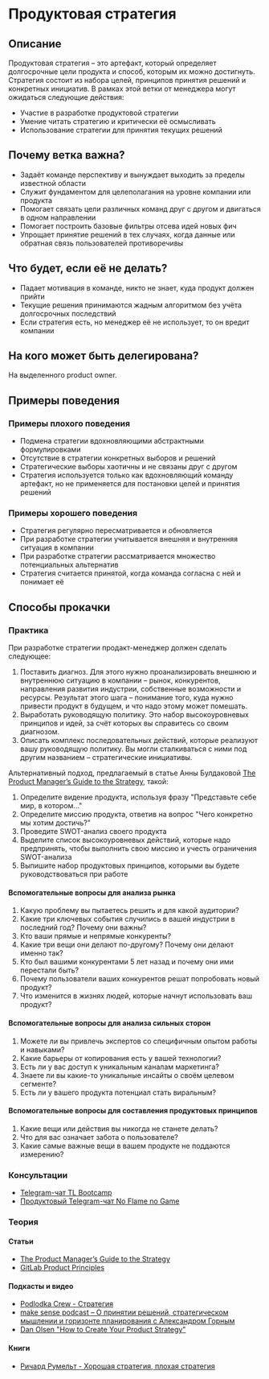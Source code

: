 # Продуктовая стратегия
## Описание
Продуктовая стратегия – это артефакт, который определяет долгосрочные цели продукта и способ, которым их можно достигнуть. Стратегия состоит из набора целей, принципов принятия решений и конкретных инициатив. В рамках этой ветки от менеджера могут ожидаться следующие действия:
- Участие в разработке продуктовой стратегии
- Умение читать стратегию и критически её осмысливать
- Использование стратегии для принятия текущих решений

## Почему ветка важна?
- Задаёт команде перспективу и вынуждает выходить за пределы известной области
- Служит фундаментом для целеполагания на уровне компании или продукта
- Помогает связать цели различных команд друг с другом и двигаться в одном направлении
- Помогает построить базовые фильтры отсева идей новых фич
- Упрощает принятие решений в тех случаях, когда данные или обратная связь пользователей противоречивы

## Что будет, если её не делать?
- Падает мотивация в команде, никто не знает, куда продукт должен прийти
- Текущие решения принимаются жадным алгоритмом без учёта долгосрочных последствий
- Если стратегия есть, но менеджер её не использует, то он вредит компании

## На кого может быть делегирована?
На выделенного product owner.

## Примеры поведения
### Примеры плохого поведения
- Подмена стратегии вдохновляющими абстрактными формулировками
- Отсутствие в стратегии конкретных выборов и решений
- Стратегические выборы хаотичны и не связаны друг с другом
- Стратегия используется только как вдохновляющий команду артефакт, но не применяется для постановки целей и принятия решений

### Примеры хорошего поведения
- Стратегия регулярно пересматривается и обновляется
- При разработке стратегии учитывается внешняя и внутренняя ситуация в компании
- При разработке стратегии рассматривается множество потенциальных альтернатив
- Стратегия считается принятой, когда команда согласна с ней и понимает её

## Способы прокачки
### Практика
При разработке стратегии продакт-менеджер должен сделать следующее:
1. Поставить диагноз. Для этого нужно проанализировать внешнюю и внутреннюю ситуацию в компании – рынок, конкурентов, направления развития индустрии, собственные возможности и ресурсы. Результат этого шага – понимание того, куда нужно привести продукт в будущем, и что надо этому может помешать.
2. Выработать руководящую политику. Это набор высокоуровневых принципов и идей, за счёт которых вы справитесь со своим диагнозом.
3. Описать комплекс последовательных действий, которые реализуют вашу руководящую политику. Вы могли сталкиваться с ними под другим названием – стратегические инициативы.

Альтернативный подход, предлагаемый в статье Анны Булдаковой [The Product Manager’s Guide to the Strategy](https://medium.com/swlh/the-product-managers-guide-to-the-strategy-part-i-47da646d7a3d), такой:
1. Определите видение продукта, используя фразу "Представьте себе мир, в котором..."
2. Определите миссию продукта, ответив на вопрос "Чего конкретно мы хотим достичь?"
3. Проведите SWOT-анализ своего продукта
4. Выделите список высокоуровневых действий, которые надо предпринять, чтобы выполнить свою миссию и учесть ограничения SWOT-анализа
5. Выпишите набор продуктовых принципов, которыми вы будете руководствоваться при работе

#### Вспомогательные вопросы для анализа рынка
1. Какую проблему вы пытаетесь решить и для какой аудитории?
2. Какие три ключевых события случились в вашей индустрии в последний год? Почему они важны?
3. Кто ваши прямые и непрямые конкуренты?
4. Какие три вещи они делают по-другому? Почему они делают именно так?
5. Кто был вашими конкурентами 5 лет назад и почему они ими перестали быть?
6. Почему пользователи ваших конкурентов решат попробовать новый продукт?
7. Что изменится в жизнях людей, которые начнут использовать ваш продукт?

#### Вспомогательные вопросы для анализа сильных сторон
1. Можете ли вы привлечь экспертов со специфичным опытом работы и навыками?
2. Какие барьеры от копирования есть у вашей технологии?
3. Есть ли у вас доступ к уникальным каналам маркетинга?
4. Знаете ли вы какие-то уникальные инсайты о своём целевом сегменте?
5. Есть ли у вашего продукта потенциал стать виральным?

#### Вспомогательные вопросы для составления продуктовых принципов
1. Какие вещи или действия вы никогда не станете делать?
2. Что для вас означает забота о пользователе?
3. Какие самые важные вещи в вашем продукте не поддаются измерению?

### Консультации
- [Telegram-чат TL Bootcamp](https://tlinks.run/tlbootcamp)
- [Продуктовый Telegram-чат No Flame no Game](https://t.me/joinchat/BrfI2UHjvA2HbQNSW4Irog)

### Теория
#### Статьи
- [The Product Manager’s Guide to the Strategy](https://medium.com/swlh/the-product-managers-guide-to-the-strategy-part-i-47da646d7a3d)
- [GitLab Product Principles](https://about.gitlab.com/handbook/product/#product-principles)

#### Подкасты и видео
- [Podlodka Crew - Стратегия](https://soundcloud.com/podlodka/podlodka-133-strategiya-razvitiya-produkta)
- [make sense podcast – О принятии решений, стратегическом мышлении и горизонте планирования с Александром Горным](https://soundcloud.com/productsense/make-sense-52)
- [Dan Olsen "How to Create Your Product Strategy"](https://www.youtube.com/watch?v=11b2JdeHoGM)

#### Книги
<!-- yaspeller ignore:start -->
- [Ричард Румельт - Хорошая стратегия, плохая стратегия](https://www.mann-ivanov-ferber.ru/books/paperbook/good-strategy-bad-strategy/)
<!-- yaspeller ignore:end -->

